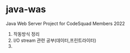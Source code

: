 # java-was
Java Web Server Project for CodeSquad Members 2022

1. 작동방식 정리
2. I/O stream 관련 공부(데이터,프린트라이터)
3. 
